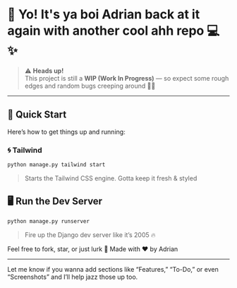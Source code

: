 # 👋 Yo! It's ya boi Adrian back at it again with another cool ahh repo 💻✨

> ⚠️ **Heads up!**  
> This project is still a **WIP (Work In Progress)** — so expect some rough edges and random bugs creeping around 👀🐛

---

## 🚀 Quick Start

Here’s how to get things up and running:

### 🌀 Tailwind

```bash
python manage.py tailwind start
```
> Starts the Tailwind CSS engine. Gotta keep it fresh & styled 


## 🖥️ Run the Dev Server
```bash
python manage.py runserver
```
> Fire up the Django dev server like it’s 2005 🔥


Feel free to fork, star, or just lurk 👀
Made with ❤️ by Adrian


---

Let me know if you wanna add sections like “Features,” “To-Do,” or even “Screenshots” and I’ll help jazz those up too.

